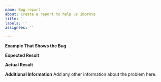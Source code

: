```yaml
---
name: Bug report
about: Create a report to help us improve
title: ''
labels: ''
assignees: ''

---
```


**Example That Shows the Bug**

**Expected Result**

**Actual Result**

**Additional Information**
Add any other information about the problem here.

